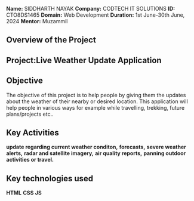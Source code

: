 **Name:** SIDDHARTH NAYAK
**Company:** CODTECH IT SOLUTIONS
**ID:** CTO8DS1465
**Domain:** Web Development
**Duration:** 1st June-30th June, 2024
**Mentor:** Muzammil

## Overview of the Project

## Project:Live Weather Update Application

## Objective

The objective of this project is to help people by giving them the updates about the weather of their nearby or desired location. This application will help people in various ways for example while travelling, trekking, future plans/projects etc..

## Key Activities
 **update regarding current weather conditon,**
 **forecasts,**
 **severe weather alerts,**
 **radar and satellite imagery,**
 **air quality reports,**
 **panning outdoor activities or travel.**
 


## Key technologies used
 **HTML**
 **CSS**
 **JS**
